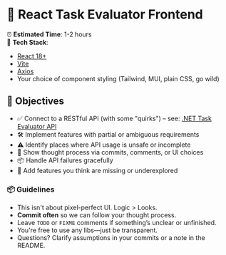 # 🧪 React Task Evaluator Frontend

⏰ **Estimated Time**: 1-2 hours  
🔧 **Tech Stack**:
- [React 18+](https://reactjs.org/)
- [Vite](https://vitejs.dev/)
- [Axios](https://axios-http.com/)
- Your choice of component styling (Tailwind, MUI, plain CSS, go wild)

## 🎯 Objectives

- ✅ Connect to a RESTful API (with some "quirks") – see: [.NET Task Evaluator API](https://github.com/phia-digiteer/dotnet-task-evaluator)
- 🛠️ Implement features with partial or ambiguous requirements  
- ⚠️ Identify places where API usage is unsafe or incomplete  
- 🧠 Show thought process via commits, comments, or UI choices  
- 📦 Handle API failures gracefully  
- 🚀 Add features you think are missing or underexplored


### 📦 Guidelines

- This isn't about pixel-perfect UI. Logic > Looks.
- **Commit often** so we can follow your thought process.
- Leave `TODO` or `FIXME` comments if something’s unclear or unfinished.
- You're free to use any libs—just be transparent.
- Questions? Clarify assumptions in your commits or a note in the README.